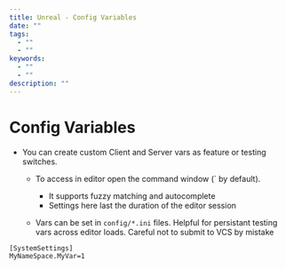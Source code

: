 ```yaml
---
title: Unreal - Config Variables
date: ""
tags:
  - ""
  - ""
keywords:
  - ""
  - ""
description: ""
---
```


# Config Variables

* You can create custom Client and Server vars as feature or testing switches.
  * To access in editor open the command window (\` by default). 
    
    * It supports fuzzy matching and autocomplete
    * Settings here last the duration of the editor session
  * Vars can be set in `config/*.ini` files. Helpful for persistant testing vars across editor loads. Careful not to submit to VCS by mistake

````
[SystemSettings]
MyNameSpace.MyVar=1
````
